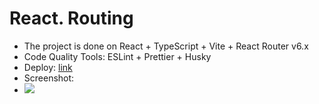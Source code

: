 # React. Routing

- The project is done on React + TypeScript + Vite + React Router v6.x
- Code Quality Tools: ESLint + Prettier + Husky
- Deploy: [link](https://mali-zi-react-routing.netlify.app/)
- Screenshot:
- ![](https://github.com/Mali-zi/react-routing/blob/react-routing-task/src/img/Routing.JPG)
